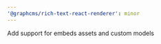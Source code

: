 ```yaml
---
'@graphcms/rich-text-react-renderer': minor
---
```


Add support for embeds assets and custom models
